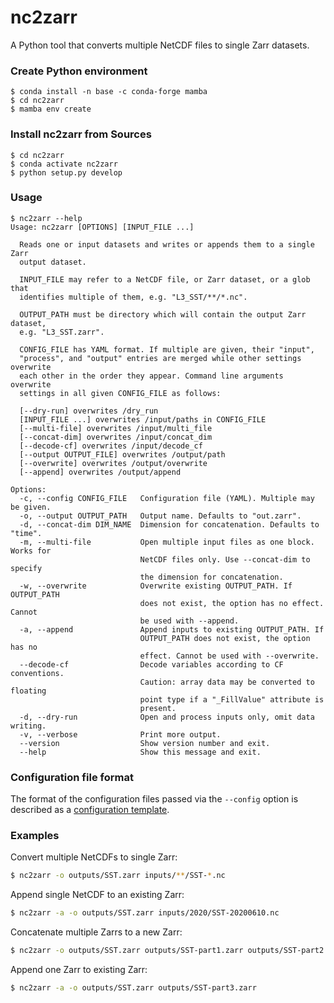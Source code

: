 # nc2zarr

A Python tool that converts multiple NetCDF files to single Zarr datasets.

### Create Python environment

    $ conda install -n base -c conda-forge mamba
    $ cd nc2zarr
    $ mamba env create

### Install nc2zarr from Sources

    $ cd nc2zarr
    $ conda activate nc2zarr
    $ python setup.py develop

### Usage

```
$ nc2zarr --help
Usage: nc2zarr [OPTIONS] [INPUT_FILE ...]

  Reads one or input datasets and writes or appends them to a single Zarr
  output dataset.

  INPUT_FILE may refer to a NetCDF file, or Zarr dataset, or a glob that
  identifies multiple of them, e.g. "L3_SST/**/*.nc".

  OUTPUT_PATH must be directory which will contain the output Zarr dataset,
  e.g. "L3_SST.zarr".

  CONFIG_FILE has YAML format. If multiple are given, their "input",
  "process", and "output" entries are merged while other settings overwrite
  each other in the order they appear. Command line arguments overwrite
  settings in all given CONFIG_FILE as follows:

  [--dry-run] overwrites /dry_run
  [INPUT_FILE ...] overwrites /input/paths in CONFIG_FILE
  [--multi-file] overwrites /input/multi_file
  [--concat-dim] overwrites /input/concat_dim
  [--decode-cf] overwrites /input/decode_cf
  [--output OUTPUT_FILE] overwrites /output/path
  [--overwrite] overwrites /output/overwrite
  [--append] overwrites /output/append

Options:
  -c, --config CONFIG_FILE   Configuration file (YAML). Multiple may be given.
  -o, --output OUTPUT_PATH   Output name. Defaults to "out.zarr".
  -d, --concat-dim DIM_NAME  Dimension for concatenation. Defaults to "time".
  -m, --multi-file           Open multiple input files as one block. Works for
                             NetCDF files only. Use --concat-dim to specify
                             the dimension for concatenation.
  -w, --overwrite            Overwrite existing OUTPUT_PATH. If OUTPUT_PATH
                             does not exist, the option has no effect. Cannot
                             be used with --append.
  -a, --append               Append inputs to existing OUTPUT_PATH. If
                             OUTPUT_PATH does not exist, the option has no
                             effect. Cannot be used with --overwrite.
  --decode-cf                Decode variables according to CF conventions.
                             Caution: array data may be converted to floating
                             point type if a "_FillValue" attribute is
                             present.
  -d, --dry-run              Open and process inputs only, omit data writing.
  -v, --verbose              Print more output.
  --version                  Show version number and exit.
  --help                     Show this message and exit.
```

### Configuration file format

The format of the configuration files passed via the `--config` option is described
as a [configuration template](https://github.com/bcdev/nc2zarr/blob/main/nc2zarr/res/config-template.yml).

### Examples

Convert multiple NetCDFs to single Zarr:

```bash
$ nc2zarr -o outputs/SST.zarr inputs/**/SST-*.nc
```

Append single NetCDF to an existing Zarr:

```bash
$ nc2zarr -a -o outputs/SST.zarr inputs/2020/SST-20200610.nc
```

Concatenate multiple Zarrs to a new Zarr:

```bash
$ nc2zarr -o outputs/SST.zarr outputs/SST-part1.zarr outputs/SST-part2.zarr
```

Append one Zarr to existing Zarr:

```bash
$ nc2zarr -a -o outputs/SST.zarr outputs/SST-part3.zarr
```
